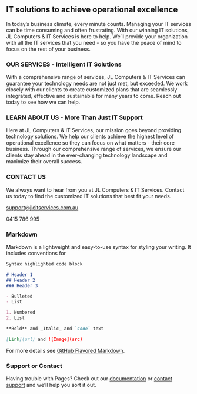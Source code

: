 ## IT solutions to achieve operational excellence

In today’s business climate, every minute counts. Managing your IT services can be time consuming and often frustrating. With our winning IT solutions, JL Computers & IT Services is here to help. We’ll provide your organization with all the IT services that you need - so you have the peace of mind to focus on the rest of your business.

### OUR SERVICES - Intelligent IT Solutions

With a comprehensive range of services, JL Computers & IT Services can guarantee your technology needs are not just met, but exceeded. We work closely with our clients to create customized plans that are seamlessly integrated, effective and sustainable for many years to come. Reach out today to see how we can help.

### LEARN ABOUT US - More Than Just IT Support

Here at JL Computers & IT Services, our mission goes beyond providing technology solutions. We help our clients achieve the highest level of operational excellence so they can focus on what matters - their core business. Through our comprehensive range of services, we ensure our clients stay ahead in the ever-changing technology landscape and maximize their overall success.

### CONTACT US

We always want to hear from you at JL Computers & IT Services. Contact us today to find the customized IT solutions that best fit your needs.

support@jlcitservices.com.au

0415 786 995



### Markdown

Markdown is a lightweight and easy-to-use syntax for styling your writing. It includes conventions for

```markdown
Syntax highlighted code block

# Header 1
## Header 2
### Header 3

- Bulleted
- List

1. Numbered
2. List

**Bold** and _Italic_ and `Code` text

[Link](url) and ![Image](src)
```

For more details see [GitHub Flavored Markdown](https://guides.github.com/features/mastering-markdown/).


### Support or Contact

Having trouble with Pages? Check out our [documentation](https://help.github.com/categories/github-pages-basics/) or [contact support](https://github.com/contact) and we’ll help you sort it out.
